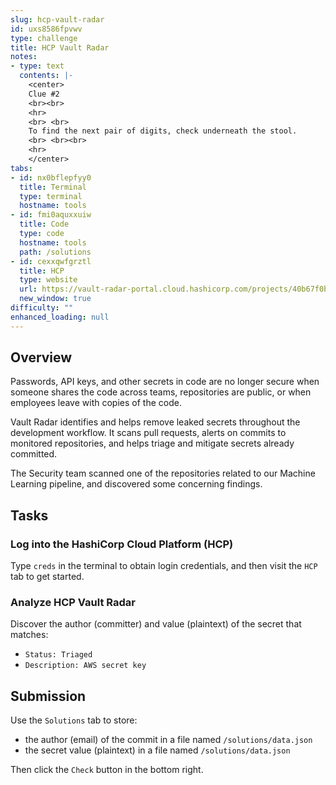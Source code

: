 ```yaml
---
slug: hcp-vault-radar
id: uxs8586fpvwv
type: challenge
title: HCP Vault Radar
notes:
- type: text
  contents: |-
    <center>
    Clue #2
    <br><br>
    <hr>
    <br> <br>
    To find the next pair of digits, check underneath the stool.
    <br> <br><br>
    <hr>
    </center>
tabs:
- id: nx0bflepfyy0
  title: Terminal
  type: terminal
  hostname: tools
- id: fmi0aquxxuiw
  title: Code
  type: code
  hostname: tools
  path: /solutions
- id: cexxqwfgrztl
  title: HCP
  type: website
  url: https://vault-radar-portal.cloud.hashicorp.com/projects/40b67f0b-12b6-4184-9613-45cc9ef381f2/overview
  new_window: true
difficulty: ""
enhanced_loading: null
---
```

## Overview

Passwords, API keys, and other secrets in code are no longer secure when someone shares the code across teams, repositories are public, or when employees leave with copies of the code.

Vault Radar identifies and helps remove leaked secrets throughout the development workflow. It scans pull requests, alerts on commits to monitored repositories, and helps triage and mitigate secrets already committed.

The Security team scanned one of the repositories related to our Machine Learning pipeline, and discovered some concerning findings.

## Tasks

### Log into the HashiCorp Cloud Platform (HCP)
Type `creds` in the terminal to obtain login credentials, and then visit the `HCP` tab to get started.

### Analyze HCP Vault Radar
Discover the author (committer) and value (plaintext) of the secret that matches:
- `Status: Triaged`
- `Description: AWS secret key`

## Submission
Use the `Solutions` tab to store:
- the author (email) of the commit in a file named `/solutions/data.json`
- the secret value (plaintext) in a file named `/solutions/data.json`

Then click the `Check` button in the bottom right.
